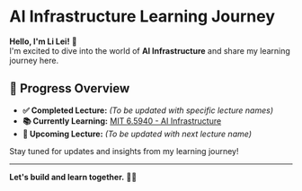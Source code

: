 # AI Infrastructure Learning Journey

**Hello, I'm Li Lei!** 👋  
I'm excited to dive into the world of **AI Infrastructure** and share my learning journey here.

## 🚀 Progress Overview
- **✅ Completed Lecture:** _(To be updated with specific lecture names)_
- **📚 Currently Learning:** [MIT 6.5940 - AI Infrastructure](https://example-link.com)
- **📝 Upcoming Lecture:** _(To be updated with next lecture name)_

Stay tuned for updates and insights from my learning journey!

---
**Let's build and learn together.** 🚀✨
